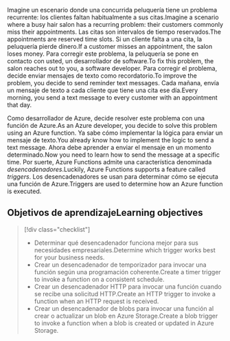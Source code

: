 <span data-ttu-id="b951a-101">Imagine un escenario donde una concurrida peluquería tiene un problema recurrente: los clientes faltan habitualmente a sus citas.</span><span class="sxs-lookup"><span data-stu-id="b951a-101">Imagine a scenario where a busy hair salon has a recurring problem: their customers commonly miss their appointments.</span></span> <span data-ttu-id="b951a-102">Las citas son intervalos de tiempo reservados.</span><span class="sxs-lookup"><span data-stu-id="b951a-102">The appointments are reserved time slots.</span></span> <span data-ttu-id="b951a-103">Si un cliente falta a una cita, la peluquería pierde dinero.</span><span class="sxs-lookup"><span data-stu-id="b951a-103">If a customer misses an appointment, the salon loses money.</span></span> <span data-ttu-id="b951a-104">Para corregir este problema, la peluquería se pone en contacto con usted, un desarrollador de software.</span><span class="sxs-lookup"><span data-stu-id="b951a-104">To fix this problem, the salon reaches out to you, a software developer.</span></span> <span data-ttu-id="b951a-105">Para corregir el problema, decide enviar mensajes de texto como recordatorio.</span><span class="sxs-lookup"><span data-stu-id="b951a-105">To improve the problem, you decide to send reminder text messages.</span></span> <span data-ttu-id="b951a-106">Cada mañana, envía un mensaje de texto a cada cliente que tiene una cita ese día.</span><span class="sxs-lookup"><span data-stu-id="b951a-106">Every morning, you send a text message to every customer with an appointment that day.</span></span>

<span data-ttu-id="b951a-107">Como desarrollador de Azure, decide resolver este problema con una función de Azure.</span><span class="sxs-lookup"><span data-stu-id="b951a-107">As an Azure developer, you decide to solve this problem using an Azure function.</span></span> <span data-ttu-id="b951a-108">Ya sabe cómo implementar la lógica para enviar un mensaje de texto.</span><span class="sxs-lookup"><span data-stu-id="b951a-108">You already know how to implement the logic to send a text message.</span></span> <span data-ttu-id="b951a-109">Ahora debe aprender a enviar el mensaje en un momento determinado.</span><span class="sxs-lookup"><span data-stu-id="b951a-109">Now you need to learn how to send the message at a specific time.</span></span> <span data-ttu-id="b951a-110">Por suerte, Azure Functions admite una característica denominada _desencadenadores_.</span><span class="sxs-lookup"><span data-stu-id="b951a-110">Luckily, Azure Functions supports a feature called _triggers_.</span></span> <span data-ttu-id="b951a-111">Los desencadenadores se usan para determinar cómo se ejecuta una función de Azure.</span><span class="sxs-lookup"><span data-stu-id="b951a-111">Triggers are used to determine how an Azure function is executed.</span></span>

## <a name="learning-objectives"></a><span data-ttu-id="b951a-112">Objetivos de aprendizaje</span><span class="sxs-lookup"><span data-stu-id="b951a-112">Learning objectives</span></span>
> [!div class="checklist"]
> * <span data-ttu-id="b951a-113">Determinar qué desencadenador funciona mejor para sus necesidades empresariales.</span><span class="sxs-lookup"><span data-stu-id="b951a-113">Determine which trigger works best for your business needs.</span></span>
> * <span data-ttu-id="b951a-114">Crear un desencadenador de temporizador para invocar una función según una programación coherente.</span><span class="sxs-lookup"><span data-stu-id="b951a-114">Create a timer trigger to invoke a function on a consistent schedule.</span></span>
> * <span data-ttu-id="b951a-115">Crear un desencadenador HTTP para invocar una función cuando se recibe una solicitud HTTP.</span><span class="sxs-lookup"><span data-stu-id="b951a-115">Create an HTTP trigger to invoke a function when an HTTP request is received.</span></span>
> * <span data-ttu-id="b951a-116">Crear un desencadenador de blobs para invocar una función al crear o actualizar un blob en Azure Storage.</span><span class="sxs-lookup"><span data-stu-id="b951a-116">Create a blob trigger to invoke a function when a blob is created or updated in Azure Storage.</span></span>
